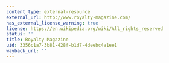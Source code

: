 ```yaml
---
content_type: external-resource
external_url: http://www.royalty-magazine.com/
has_external_license_warning: true
license: https://en.wikipedia.org/wiki/All_rights_reserved
status: ''
title: Royalty Magazine
uid: 3356c1a7-3b81-428f-b1d7-4deebc4a1ee1
wayback_url: ''
---
```

